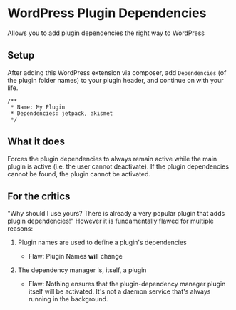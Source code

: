 # WordPress Plugin Dependencies
Allows you to add plugin dependencies the right way to WordPress

## Setup

After adding this WordPress extension via composer, add `Dependencies` (of the plugin folder names) to your plugin header, and continue on with your life.

```
/**
 * Name: My Plugin
 * Dependencies: jetpack, akismet
 */
```

## What it does
Forces the plugin dependencies to always remain active while the main plugin is active (i.e. the user cannot deactivate). If the plugin dependencies cannot be found, the plugin cannot be activated.


## For the critics

"Why should I use yours? There is already a very popular plugin that adds plugin dependencies!" However it is fundamentally flawed for multiple reasons:

1. Plugin names are used to define a plugin's dependencies
    * Flaw: Plugin Names **will** change

2. The dependency manager is, itself, a plugin
    * Flaw: Nothing ensures that the plugin-dependency manager plugin itself will be activated. It's not a daemon service that's always running in the background.
